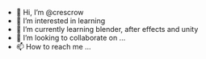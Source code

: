 - 👋 Hi, I’m @crescrow
- 👀 I’m interested in learning
- 🌱 I’m currently learning blender, after effects and unity
- 💞️ I’m looking to collaborate on ...
- 📫 How to reach me ...

<!---
crescrow/crescrow is a ✨ special ✨ repository because its `README.md` (this file) appears on your GitHub profile.
You can click the Preview link to take a look at your changes.
--->
